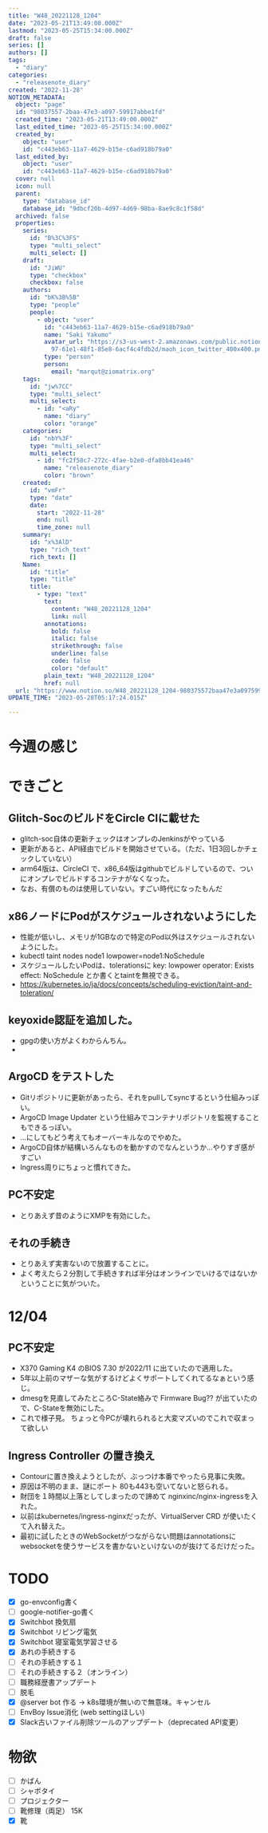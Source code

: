```yaml
---
title: "W48_20221128_1204"
date: "2023-05-21T13:49:00.000Z"
lastmod: "2023-05-25T15:34:00.000Z"
draft: false
series: []
authors: []
tags:
  - "diary"
categories:
  - "releasenote_diary"
created: "2022-11-28"
NOTION_METADATA:
  object: "page"
  id: "98037557-2baa-47e3-a097-59917abbe1fd"
  created_time: "2023-05-21T13:49:00.000Z"
  last_edited_time: "2023-05-25T15:34:00.000Z"
  created_by:
    object: "user"
    id: "c443eb63-11a7-4629-b15e-c6ad918b79a0"
  last_edited_by:
    object: "user"
    id: "c443eb63-11a7-4629-b15e-c6ad918b79a0"
  cover: null
  icon: null
  parent:
    type: "database_id"
    database_id: "9dbcf20b-4d97-4d69-98ba-8ae9c8c1f58d"
  archived: false
  properties:
    series:
      id: "B%3C%3FS"
      type: "multi_select"
      multi_select: []
    draft:
      id: "JiWU"
      type: "checkbox"
      checkbox: false
    authors:
      id: "bK%3B%5B"
      type: "people"
      people:
        - object: "user"
          id: "c443eb63-11a7-4629-b15e-c6ad918b79a0"
          name: "Saki Yakumo"
          avatar_url: "https://s3-us-west-2.amazonaws.com/public.notion-static.com/3ad1c4\
            97-61e1-48f1-85e8-6acf4c4fdb2d/maoh_icon_twitter_400x400.png"
          type: "person"
          person:
            email: "marqut@ziomatrix.org"
    tags:
      id: "jw%7CC"
      type: "multi_select"
      multi_select:
        - id: "<aRy"
          name: "diary"
          color: "orange"
    categories:
      id: "nbY%3F"
      type: "multi_select"
      multi_select:
        - id: "fc2f58c7-272c-4fae-b2e0-dfa8bb41ea46"
          name: "releasenote_diary"
          color: "brown"
    created:
      id: "vmFr"
      type: "date"
      date:
        start: "2022-11-28"
        end: null
        time_zone: null
    summary:
      id: "x%3AlD"
      type: "rich_text"
      rich_text: []
    Name:
      id: "title"
      type: "title"
      title:
        - type: "text"
          text:
            content: "W48_20221128_1204"
            link: null
          annotations:
            bold: false
            italic: false
            strikethrough: false
            underline: false
            code: false
            color: "default"
          plain_text: "W48_20221128_1204"
          href: null
  url: "https://www.notion.so/W48_20221128_1204-980375572baa47e3a09759917abbe1fd"
UPDATE_TIME: "2023-05-28T05:17:24.015Z"

---
```

<link rel="stylesheet" href="https://cdn.jsdelivr.net/npm/katex@0.16.2/dist/katex.min.css" integrity="sha384-bYdxxUwYipFNohQlHt0bjN/LCpueqWz13HufFEV1SUatKs1cm4L6fFgCi1jT643X" crossorigin="anonymous">


# 今週の感じ


# できごと


## Glitch-SocのビルドをCircle CIに載せた

- glitch-soc自体の更新チェックはオンプレのJenkinsがやっている
- 更新があると、API経由でビルドを開始させている。（ただ、1日3回しかチェックしていない）
- arm64版は、CircleCI で、x86_64版はgithubでビルドしているので、ついにオンプレでビルドするコンテナがなくなった。
- なお、有償のものは使用していない。すごい時代になったもんだ

## x86ノードにPodがスケジュールされないようにした

- 性能が低いし、メモリが1GBなので特定のPod以外はスケジュールされないようにした。
- kubectl taint nodes node1 lowpower=node1:NoSchedule
- スケジュールしたいPodは、tolerationsに key: lowpower operator: Exists effect: NoSchedule とか書くとtaintを無視できる。
- https://kubernetes.io/ja/docs/concepts/scheduling-eviction/taint-and-toleration/

## keyoxide認証を追加した。

- gpgの使い方がよくわからんちん。
- 

## ArgoCD をテストした

- Gitリポジトリに更新があったら、それをpullしてsyncするという仕組みっぽい。
- ArgoCD Image Updater という仕組みでコンテナリポジトリを監視することもできるっぽい。
- …にしてもどう考えてもオーバーキルなのでやめた。
- ArgoCD自体が結構いろんなものを動かすのでなんというか…やりすぎ感がすごい
- Ingress周りにちょっと慣れてきた。

## PC不安定

- とりあえず昔のようにXMPを有効にした。

## それの手続き

- とりあえず実害ないので放置することに。
- よく考えたら２分割して手続きすれば半分はオンラインでいけるではないかということに気がついた。

# 12/04


## PC不安定

- X370 Gaming K4 のBIOS 7.30 が2022/11 に出ていたので適用した。
- 5年以上前のマザーな気がするけどよくサポートしてくれてるなぁという感じ。
- dmesgを見直してみたところC-State絡みで Firmware Bug?? が出ていたので、C-Stateを無効にした。
- これで様子見。 ちょっと今PCが壊れられると大変マズいのでこれで収まって欲しい

## Ingress Controller の置き換え

- Contourに置き換えようとしたが、ぶっつけ本番でやったら見事に失敗。
- 原因は不明のまま、謎にポート 80も443も空いてないと怒られる。
- 財団を１時間以上落としてしまったので諦めて nginxinc/nginx-ingressを入れた。
- 以前はkubernetes/ingress-nginxだったが、VirtualServer CRD が使いたくて入れ替えた。
- 最初に試したときのWebSocketがつながらない問題はannotationsにwebsocketを使うサービスを書かないといけないのが抜けてるだけだった。

# TODO

- [x] go-envconfig書く
- [ ] google-notifier-go書く
- [x] Switchbot 換気扇
- [x] Switchbot リビング電気
- [x] Switchbot 寝室電気学習させる
- [x] あれの手続きする
- [ ] それの手続きする１
- [ ] それの手続きする２（オンライン）
- [ ] 職務経歴書アップデート
- [ ] 脱毛
- [x] @server bot 作る -> k8s環境が無いので無意味。キャンセル
- [ ] EnvBoy Issue消化 (web settingほしい)
- [x] Slack古いファイル削除ツールのアップデート（deprecated API変更）

# 物欲

- [ ] かばん
- [ ] シャボタイ
- [ ] プロジェクター
- [ ] 靴修理（両足） 15K
- [x] 靴
